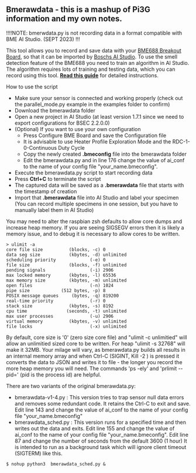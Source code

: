 Bmerawdata - this is a mashup of Pi3G information and my own notes.
-------------------------------------------------------------------

!!!!NOTE: bmerwdata.py is not recording data in a format compatible with BME AI Studio. (SEPT 2023) !!!

This tool allows you to record and save data with your [BME688 Breakout Board](https://buyzero.de/products/luftqualitatssensor-bosch-bme688-breakout-board?_pos=2&_sid=985505100&_ss=r), so that it can be imported by [Boschs AI Studio](https://www.bosch-sensortec.com/software-tools/software/bme688-software/).
To use the smell detection feature of the BME688 you need to train an algorithm in AI Studio.
The algorithm requires lots of training and testing data, which you can record using this tool.
**[Read this guide](https://picockpit.com/raspberry-pi/teach-bme688-how-to-smell/)** for detailed instructions.

How to use the script

- Make sure your sensor is connected and working properly (check out the parallel_mode.py example in the examples folder to confirm)
- Download the bmerawdata folder
- Open a new project in AI Studio (at least version 1.7.1 since we need to export configurations for BSEC 2.2.0.0)
- (Optional) If you want to use your own configuration
  - Press Configure BME Board and save the Configuration file
  - It is advisable to use Heater Profile Exploration Mode and the RDC-1-0-Continuous Duty Cycle 
  - Copy the newly created **.bmeconfig** file into the bmerawdata folder
  - Edit the bmerawdata.py and in line 176 change the value of ai_conf to the name of your config file "your_name.bmeconfig".
- Execute the bmerawdata.py script to start recording data
- Press **Ctrl+C** to terminate the script
- The captured data will be saved as a **.bmerawdata** file that starts with the timestamp of creation
- Import that **.bmerawdata** file into AI Studio and label your specimen (You can record multiple specimens in one session, but you have to manually label them in AI Studio)

You may need to alter the raspbian zsh defaults to allow core dumps and increase heap memory. If you are seeing SIGSEGV errors then it is likely a memory issue, and to debug it is necessary to allow cores to be written. 

```
> ulimit -a
core file size          (blocks, -c) 0
data seg size           (kbytes, -d) unlimited
scheduling priority             (-e) 0
file size               (blocks, -f) unlimited
pending signals                 (-i) 2906
max locked memory       (kbytes, -l) 65536
max memory size         (kbytes, -m) unlimited
open files                      (-n) 1024
pipe size            (512 bytes, -p) 8
POSIX message queues     (bytes, -q) 819200
real-time priority              (-r) 0
stack size              (kbytes, -s) 8192
cpu time               (seconds, -t) unlimited
max user processes              (-u) 2906
virtual memory          (kbytes, -v) unlimited
file locks                      (-x) unlimited
```
By default, core size is '0' (zero size core file) and "ulimit -c unlimitied" will allow an unlimitied sized core to be written. For heap "ulimit -s 32768" will make it 32MB. Your milage will vary, as bmerawdata.py builds all results in an internal memory array and when Ctrl-C (SIGINT, Kill -2 <pid>) is pressed it converts the data to JSON and writes it to file - the longer you record the more heap memory you will need.  The commands 'ps -ely' and  'prlimit --pid=<pid>' (pid is the process id) are helpful.


There are two variants of the original bmerawdata.py:
- bmerawdata-v1-4.py : This version tries to trap sensor null data errors and removes some redundant code. It retains the Ctrl-C to exit and save. Edit line 143 and change the value of ai_conf to the name of your config file "your_name.bmeconfig" 
- bmerawdata_sched.py   : This version runs for a specified time and then writes out the data and exits.
  Edit line 155 and change the value of ai_conf to the name of your config file "your_name.bmeconfig".
  Edit line 87 and change the number of seconds from the default 3600 (1 hour) It is intended to run as a background task which will ignore client timeout (SIGTERM) like this.  
```
$ nohup python3  bmerawdata_sched.py &
```

